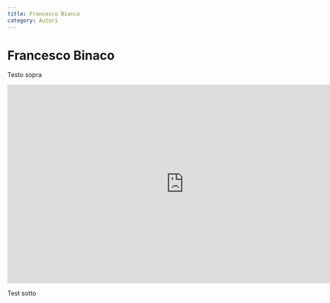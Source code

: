 ```yaml
---
title: Francesco Bianco
category: Autori
---
```


# Francesco Binaco

Testo sopra

<iframe width="800" height="450" src="https://www.youtube.com/embed/acJTg6ACdsY" title="YouTube video player" frameborder="0" allow="accelerometer; autoplay; clipboard-write; encrypted-media; gyroscope; picture-in-picture" allowfullscreen></iframe>

Test sotto

